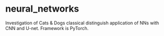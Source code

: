# neural_networks
Investigation of Cats &amp; Dogs classical distinguish application of NNs with CNN and U-net. Framework is PyTorch. 

